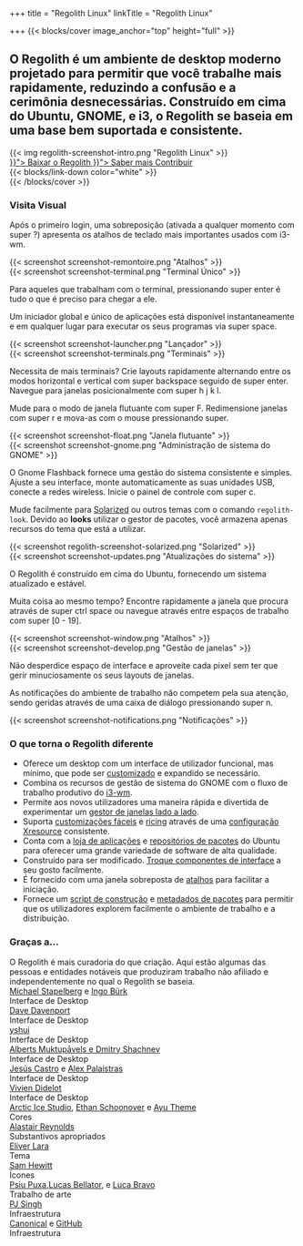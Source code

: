 +++
title = "Regolith Linux"
linkTitle = "Regolith Linux"

+++
{{< blocks/cover image_anchor="top" height="full" >}}

<h2 class="m-5">O Regolith é um ambiente de desktop moderno projetado para permitir que você trabalhe mais rapidamente, reduzindo a confusão e a cerimônia desnecessárias. Construído em cima do Ubuntu, GNOME, e i3, o Regolith se baseia em uma base bem suportada e consistente.</h2>

<div class="row">
  <div class="col-sm-8 mb-5">{{< img regolith-screenshot-intro.png "Regolith Linux" >}}</div>
  <div class="col-sm-4">
    <div class="mx-auto">
    <a class="btn btn-lg btn-secondary mr-3 mb-4" href="{{< relref "/download" >}}">
      Baixar o Regolith <i class="fas fa-cloud-download-alt ml-2 "></i>
    </a>
    <a class="btn btn-lg btn-primary mr-3 mb-4" href="{{< relref "/docs" >}}">
      Saber mais <i class="fas fa-book-reader ml-2"></i>
    </a>
    <a class="btn btn-lg btn-success mr-3 mb-4" href="https://opencollective.com/regolith/donate">
      Contribuir <i class="fas fa-piggy-bank ml-2"></i>
    </a>
</div>
</div>
    <div class="mx-auto mt-5 pt-5">
      {{< blocks/link-down color="white" >}}
  </div>
{{< /blocks/cover >}}

<a name="td-block-1"><h3 class="text-center p-5" >Visita Visual</h3></a>
<div class="container mt-3">
  <div class="row pb-5">
    <div class="col-8 my-auto"><p>Após o primeiro login, uma sobreposição (ativada a qualquer momento com <span class="text-nowrap"><span class="badge badge-warning">super</span> <span class="badge badge-warning">?</span></span>) apresenta os atalhos de teclado mais importantes usados com i3-wm.</p></div>
    <div class="col-4 my-auto border rounded p-1">{{< screenshot screenshot-remontoire.png "Atalhos" >}}</div>
  </div>
  <div class="row pb-5">
    <div class="col-4 my-auto border rounded p-1">{{< screenshot screenshot-terminal.png "Terminal Único" >}}</div>
    <div class="col-8 my-auto"><p>Para aqueles que trabalham com o terminal, pressionando <span class="text-nowrap"><span class="badge badge-warning">super</span> <span class="badge badge-warning">enter</span></span> é tudo o que é preciso para chegar a ele.</p></div>    
  </div>
  <div class="row pb-5">
    <div class="col-8 my-auto"><p>Um iniciador global e único de aplicações está disponível instantaneamente e em qualquer lugar para executar os seus programas via <span class="text-nowrap"><span class="badge badge-warning">super</span> <span class="badge badge-warning">space</span></span>.</p></div>
    <div class="col-4 my-auto border rounded p-1">{{< screenshot screenshot-launcher.png "Lançador" >}}</div>    
  </div>
  <div class="row pb-5">
    <div class="col-4 my-auto border rounded p-1">{{< screenshot screenshot-terminals.png "Terminais" >}}</div>
    <div class="col-8 my-auto"><p>Necessita de mais terminais?  Crie layouts rapidamente alternando entre os modos horizontal e vertical com <span class="text-nowrap"><span class="badge badge-warning">super</span> <span class="badge badge-warning">backspace</span></span> seguido de <span class="text-nowrap"><span class="badge badge-warning">super</span> <span class="badge badge-warning">enter</span></span>.  Navegue para janelas posicionalmente com <span class="text-nowrap"><span class="badge badge-warning">super</span> <span class="badge badge-warning">h</span> <span class="badge badge-warning">j</span> <span class="badge badge-warning">k</span> <span class="badge badge-warning">l</span></span>.</p></div>    
  </div>
  <div class="row pb-5">
    <div class="col-8 my-auto"><p>Mude para o modo de janela flutuante com <span class="text-nowrap"><span class="badge badge-warning">super</span> <span class="badge badge-warning">F</span></span>.  Redimensione janelas com <span class="text-nowrap"><span class="badge badge-warning">super</span> <span class="badge badge-warning">r</span></span> e mova-as com o mouse pressionando <span class="badge badge-warning">super</span>.</p></div>
    <div class="col-4 my-auto border rounded p-1">{{< screenshot screenshot-float.png "Janela flutuante" >}}</div>    
  </div>
  <div class="row pb-5">
    <div class="col-4 my-auto border rounded p-1">{{< screenshot screenshot-gnome.png "Administração de sistema do GNOME" >}}</div>
    <div class="col-8 my-auto"><p>O Gnome Flashback fornece uma gestão do sistema consistente e simples. Ajuste a seu interface, monte automaticamente as suas unidades USB, conecte a redes wireless. Inicie o painel de controle com <span class="text-nowrap"><span class="badge badge-warning">super</span> <span class="badge badge-warning">c</span></span>.</p></div>
  </div>
  <div class="row pb-5">
    <div class="col-8 my-auto"><p>Mude facilmente para <a href="https://ethanschoonover.com/solarized">Solarized</a> ou outros temas com o comando <code>regolith-look</code>. Devido ao <b>looks</b> utilizar o gestor de pacotes, você armazena apenas recursos do tema que está a utilizar.</p></div>
    <div class="col-4 my-auto border rounded p-1">{{< screenshot regolith-screenshot-solarized.png "Solarized" >}}</div>    
  </div>
  <div class="row pb-5">
    <div class="col-4 my-auto border rounded p-1">{{< screenshot screenshot-updates.png "Atualizações do sistema" >}}</div>
    <div class="col-8 my-auto"><p>O Regolith é construído em cima do Ubuntu, fornecendo um sistema atualizado e estável.</p></div>    
  </div>
  <div class="row pb-5">
    <div class="col-8 my-auto"><p>Muita coisa ao mesmo tempo?  Encontre rapidamente a janela que procura através de <span class="text-nowrap"><span class="badge badge-warning">super</span> <span class="badge badge-warning">ctrl</span> <span class="badge badge-warning">space</span></span> ou navegue através entre espaços de trabalho com <span class="text-nowrap"><span class="badge badge-warning">super</span> <span class="badge badge-warning">[0 - 19]</span></span>.</p></div>
    <div class="col-4 my-auto border rounded p-1">{{< screenshot screenshot-window.png "Atalhos" >}}</div>    
  </div>
  <div class="row pb-5">
    <div class="col-4 my-auto border rounded p-1">{{< screenshot screenshot-develop.png "Gestão de janelas" >}}</div>
    <div class="col-8 my-auto"><p>Não desperdice espaço de interface e aproveite cada pixel sem ter que gerir minuciosamente os seus layouts de janelas.</p></div>    
  </div>
  <div class="row pb-5">
    <div class="col-8 my-auto"><p>As notificações do ambiente de trabalho não competem pela sua atenção, sendo geridas através de uma caixa de diálogo pressionando <span class="text-nowrap"><span class="badge badge-warning">super</span> <span class="badge badge-warning">n</span></span>.</p></div>
    <div class="col-4 my-auto border rounded p-1">{{< screenshot screenshot-notifications.png "Notificações" >}}</div>    
  </div>
</div>

<a name="td-block-2"><h3 class="text-center p-5" ><i class="fas fa-info-circle pr-3"></i>O que torna o Regolith diferente</h3></a>
<div class="container">
<ul>
<li>Oferece um desktop com um interface de utilizador funcional, mas mínimo, que pode ser <a href="docs/customize/">customizado</a> e expandido se necessário.</li>
<li>Combina os recursos de gestão de sistema do GNOME com o fluxo de trabalho produtivo do <a href="https://i3wm.org/">i3-wm</a>.</li>
<li>Permite aos novos utilizadores uma maneira rápida e divertida de experimentar um <a href="https://opensource.com/article/18/8/i3-tiling-window-manager">gestor de janelas lado a lado</a>.</li>
<li>Suporta <a href="https://github.com/regolith-linux/regolith-desktop/wiki/Customize">customizações fáceis</a> e <a href="https://www.reddit.com/r/unixporn">ricing</a> através de uma <a href="https://github.com/regolith-linux/regolith-styles/blob/master/Xresources/root">configuração Xresource</a> consistente.</li>
<li>Conta com a <a href="https://snapcraft.io/store">loja de aplicações</a> e <a href="https://packages.ubuntu.com/">repositórios de pacotes</a> do Ubuntu para oferecer uma grande variedade de software de alta qualidade.</li>
<li>Construído para ser modificado. <a href="docs/customize/components/">Troque componentes de interface</a> a seu gosto facilmente.</li>
<li>É fornecido com uma janela sobreposta de <a href="docs/reference/keybindings/">atalhos</a> para facilitar a iniciação.</li>
<li>Fornece um <a href="https://github.com/regolith-linux/regolith-builder/blob/master/build.sh">script de construção</a> e <a href="https://github.com/regolith-linux/regolith-builder/blob/master/package-model-R1.3.json">metadados de pacotes</a> para permitir que os utilizadores explorem facilmente o ambiente de trabalho e a distribuição.</li>
</ul>
</div>

<a name="td-block-3"><h3 class="text-center p-5" ><i class="fas fa-user-friends pr-3"></i>Graças a...</h3></a>
<div class="container-fluid mb-3">
  <div class="row pl-0 align-top">
    <div class="col-3 col-md-0">
      O Regolith é mais curadoria do que criação.  Aqui estão algumas das pessoas e entidades notáveis que produziram trabalho não afiliado e independentemente no qual o Regolith se baseia.
    </div>
    <div class="col-6 border rounded p-3">
      <div class="container">
        <div class="row">
          <div class="col-lg"><a href="https://i3wm.org">Michael Stapelberg</a> e <a href="https://github.com/Airblader/i3">Ingo Bürk</a></div>
          <div class="col-sm">Interface de Desktop</div>
        </div>
        <div class="row">
          <div class="col-lg"><a href="https://github.com/davatorium/rofi">Dave Davenport</a></div>
          <div class="col-sm">Interface de Desktop</div>
        </div>
        <div class="row">
          <div class="col-lg"><a href="https://github.com/yshui/compton">yshui</a></div>
          <div class="col-sm">Interface de Desktop</div>
        </div>
        <div class="row">
          <div class="col-lg"><a href="https://wiki.gnome.org/Projects/GnomeFlashback">Alberts Muktupāvels e Dmitry Shachnev</a></div>
          <div class="col-sm">Interface de Desktop</div>
        </div>
        <div class="row">
          <div class="col-lg"><a href="https://github.com/jcstr">Jesús Castro</a> e <a href="https://github.com/deuill">Alex Palaistras</a></div>
          <div class="col-sm">Interface de Desktop</div>
        </div>
        <div class="row">
          <div class="col-lg"><a href="https://github.com/vivien/i3blocks">Vivien Didelot</a></div>
          <div class="col-sm">Interface de Desktop</div>
        </div>
        <div class="row">
          <div class="col-lg"><a href="https://github.com/arcticicestudio">Arctic Ice Studio</a>, <a href="https://ethanschoonover.com/solarized/">Ethan Schoonover</a> e <a href="https://github.com/ayu-theme">Ayu Theme</a></div>
          <div class="col-sm">Cores</div>
        </div>
        <div class="row">
          <div class="col-lg"><a href="http://www.alastairreynolds.com/">Alastair Reynolds</a></div>
          <div class="col-sm">Substantivos apropriados</div>
        </div>
        <div class="row">
          <div class="col-lg"><a href="https://github.com/EliverLara/Nordic">Eliver Lara</a></div>
          <div class="col-sm">Tema</div>
        </div>
        <div class="row">
          <div class="col-lg"><a href="https://snwh.org/paper">Sam Hewitt</a></div>
          <div class="col-sm">Ícones</div>
        </div>
        <div class="row">
          <div class="col-lg"><a href="http://wallpaper-site.webflow.io/">Psiu Puxa</a>,<a href="https://unsplash.com/photos/C0OD8OM-oM0">Lucas Bellator</a>, e <a href="https://unsplash.com/photos/xnqVGsbXgV4">Luca Bravo</a></div>
          <div class="col-sm">Trabalho de arte</div>
        </div>
        <div class="row">
          <div class="col-lg"><a href="https://launchpad.net/cubic">PJ Singh</a></div>
          <div class="col-sm">Infraestrutura</div>
        </div>
        <div class="row">
          <div class="col-lg"><a href="https://canonical.com">Canonical</a> e <a href="https://github.com">GitHub</a></div>
          <div class="col-sm">Infraestrutura</div>
        </div>
      </div>
    </div>
  </div>
</div>
